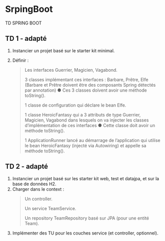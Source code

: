 # SrpingBoot
TD SPRING BOOT

## TD 1 - adapté 

1. Instancier un projet basé sur le starter kit minimal.

2. Définir :
    >
    > Les interfaces Guerrier, Magicien, Vagabond.
    >
    > 3 classes implémentant ces interfaces : Barbare, Prêtre, Elfe (Barbare et Prêtre doivent être des composants Spring détectés par annotation) ● Ces 3 classes doivent avoir une méthode toString().
    >
    > 1 classe de configuration qui déclare le bean Elfe.
    >
    > 1 classe HeroicFantasy qui a 3 attributs de type Guerrier, Magicien, Vagabond dans lesquels on va injecter les classes d’implémentation de ces interfaces ● Cette classe doit avoir un méthode toString().
    >
    > 1 ApplicationRunner lancé au démarrage de l’application qui utilise le bean HeroicFantasy (injecté via Autowiring) et appelle sa méthode toString().

## TD 2 - adapté 

1. Instancier un projet basé sur les starter kit web, test et datajpa, et sur la base de données H2.
2. Charger dans le context :
    >
    > Un controller.
    >
    > Un service TeamService.
    >
    > Un repository TeamRepository basé sur JPA (pour une entité Team).
    >
3. Implémenter des TU pour les couches service (et controller, optionnel).